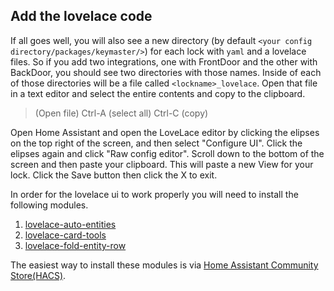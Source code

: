## Add the lovelace code

If all goes well, you will also see a new directory (by default `<your config directory/packages/keymaster/>`) for each lock with `yaml` and a lovelace files. So if you add two integrations, one with FrontDoor and the other with BackDoor, you should see two directories with those names. Inside of each of those directories will be a file called `<lockname>_lovelace`. Open that file in a text editor and select the entire contents and copy to the clipboard.

> (Open file) Ctrl-A (select all) Ctrl-C (copy)

Open Home Assistant and open the LoveLace editor by clicking the elipses on the top right of the screen, and then select "Configure UI". Click the elipses again and click "Raw config editor". Scroll down to the bottom of the screen and then paste your clipboard. This will paste a new View for your lock. Click the Save button then click the X to exit.

In order for the lovelace ui to work properly you will need to install the following modules.
1. [lovelace-auto-entities](https://github.com/thomasloven/lovelace-auto-entities)
2. [lovelace-card-tools](https://github.com/thomasloven/lovelace-card-tools)
3. [lovelace-fold-entity-row](https://github.com/thomasloven/lovelace-fold-entity-row)

The easiest way to install these modules is via [Home Assistant Community Store(HACS)](https://hacs.xyz/docs/categories/plugins).